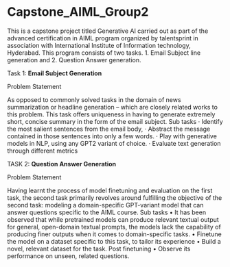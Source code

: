# Capstone_AIML_Group2


This is a capstone project titled Generative AI carried out as part of the advanced certification in AIML program organized by talentsprint in association with International Institute of Information technology, Hyderabad. This program consists of two tasks. 1. Email Subject line generation and 2. Question Answer generation.

Task 1: **Email Subject Generation**

Problem Statement

As opposed to commonly solved tasks in the domain of news summarization or headline generation – which are closely related works to this problem. This task offers uniqueness in having to generate extremely short, concise summary in the form of the email subject.
Sub tasks
·  	Identify the most salient sentences from the email body,
·  	Abstract the message contained in those sentences into only a few words.
·  	Play with generative models in NLP, using any GPT2 variant of choice.
·  	Evaluate text generation through different metrics


TASK 2: **Question Answer Generation**

Problem Statement

Having learnt the process of model finetuning and evaluation on the first task, the second task primarily revolves around fulfilling the objective of the second task:
modeling a domain-specific GPT-variant model that can answer questions specific to the AIML course.
Sub tasks
•   	It has been observed that while pretrained models can produce relevant textual output for general, open-domain textual prompts, the models lack the capability of producing finer outputs when it comes to domain-specific tasks.
•   	Finetune the model on a dataset specific to this task, to tailor its experience
•   	Build a novel, relevant dataset for the task. Post finetuning
•   	Observe its performance on unseen, related questions.

